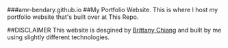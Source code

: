 ###amr-bendary.github.io
##My Portfolio Website.
This is where I host my portfolio website that's built over at This Repo.

##DISCLAIMER
This website is desgined by [Brittany Chiang](https://github.com/bchiang7) and built by me using slightly different technologies.
